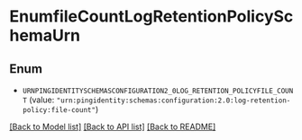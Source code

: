 # EnumfileCountLogRetentionPolicySchemaUrn

## Enum


* `URNPINGIDENTITYSCHEMASCONFIGURATION2_0LOG_RETENTION_POLICYFILE_COUNT` (value: `"urn:pingidentity:schemas:configuration:2.0:log-retention-policy:file-count"`)


[[Back to Model list]](../README.md#documentation-for-models) [[Back to API list]](../README.md#documentation-for-api-endpoints) [[Back to README]](../README.md)


